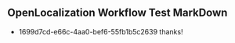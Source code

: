 ## OpenLocalization Workflow Test MarkDown
* 1699d7cd-e66c-4aa0-bef6-55fb1b5c2639 thanks!

<!--HONumber=Jul16_HO5-->


